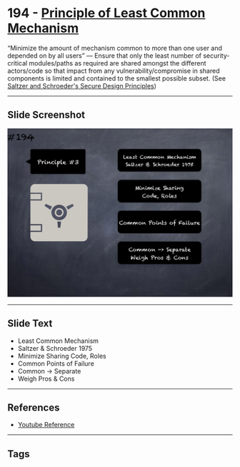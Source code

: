 # 194 - [Principle of Least Common Mechanism](Principle%20of%20Least%20Common%20Mechanism.md)
“Minimize the amount of mechanism common to more than one user and depended on by all users” — Ensure that only the least number of security-critical modules/paths as required are shared amongst the different actors/code so that impact from any vulnerability/compromise in shared components is limited and contained to the smallest possible subset. (See [Saltzer and Schroeder's Secure Design Principles](https://en.wikipedia.org/wiki/Saltzer_and_Schroeder's_design_principles))
___
## Slide Screenshot
![0194.png](../../images/5.%20Pitfalls%20and%20Best%20Practices%20201/194.png)
___
## Slide Text
- Least Common Mechanism
- Saltzer & Schroeder 1975
- Minimize Sharing Code, Roles
- Common Points of Failure
- Common -> Separate
- Weigh Pros & Cons
___
## References
- [Youtube Reference](https://youtu.be/QSsfkmcdbPw?t=847)
___
## Tags